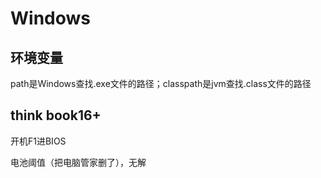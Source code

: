 # Windows

## 环境变量

path是Windows查找.exe文件的路径；classpath是jvm查找.class文件的路径 

## think book16+

开机F1进BIOS

电池阈值（把电脑管家删了），无解